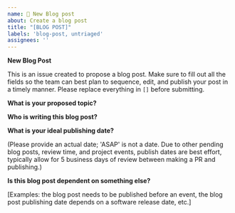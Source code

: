 ```yaml
---
name: 🏢 New Blog post
about: Create a blog post 
title: "[BLOG POST]"
labels: 'blog-post, untriaged'
assignees: ''
---
```


**New Blog Post**

This is an issue created to propose a blog post. Make sure to fill out all the fields so the team can best plan to sequence, edit, and publish your post in a timely manner.
Please replace everything in `[]` before submitting. 

**What is your proposed topic?**


**Who is writing this blog post?**


**What is your ideal publishing date?**


(Please provide an actual date; 'ASAP' is not a date. Due to other pending blog posts, review time, and project events, publish dates are best effort, typically allow for 5 business days of review between making a PR and publishing.)

**Is this blog post dependent on something else?**

[Examples: the blog post needs to be published before an event, the blog post publishing date depends on a software release date, etc.]
